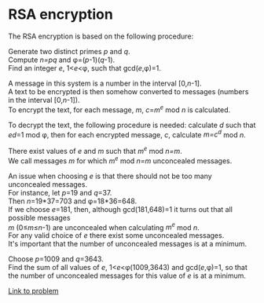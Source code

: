 # RSA encryption

<p>The RSA encryption is based on the following procedure:</p>
<p>Generate two distinct primes <var>p</var> and <var>q</var>.<br />Compute <var>n=pq</var> and φ=(<var>p</var>-1)(<var>q</var>-1).<br />
Find an integer <var>e</var>, 1&lt;<var>e</var>&lt;φ, such that gcd(<var>e</var>,φ)=1.</p>
<p>A message in this system is a number in the interval [0,<var>n</var>-1].<br />
A text to be encrypted is then somehow converted to messages (numbers in the interval [0,<var>n</var>-1]).<br />
To encrypt the text,  for each message, <var>m</var>, <var>c</var>=<var>m</var><sup><var>e</var></sup> mod <var>n</var> is calculated.</p>
<p>To decrypt the text, the following procedure is needed: calculate <var>d</var> such that <var>ed</var>=1 mod φ, then for each encrypted message, <var>c</var>, calculate <var>m=c<sup>d</sup></var> mod <var>n</var>.</p>
<p>There exist values of <var>e</var> and <var>m</var>  such that <var>m<sup>e</sup></var> mod <var>n=m</var>.<br />We call messages <var>m</var> for which <var>m<sup>e</sup></var> mod <var>n=m</var> unconcealed messages.</p>
<p>An issue when choosing <var>e</var> is that there should not be too many unconcealed messages.  <br />For instance, let <var>p</var>=19 and <var>q</var>=37.<br />
Then <var>n</var>=19*37=703 and φ=18*36=648.<br />
If we choose <var>e</var>=181, then, although gcd(181,648)=1 it turns out that all possible messages<br /><var>m</var> (0≤<var>m</var>≤<var>n</var>-1) are unconcealed when calculating <var>m<sup>e</sup></var> mod <var>n</var>.<br />
For any valid choice of <var>e</var> there exist some unconcealed messages.<br />
It's important that the number of unconcealed messages is at a minimum.</p>
<p>Choose <var>p</var>=1009 and <var>q</var>=3643.<br />
Find the sum of all values of <var>e</var>, 1&lt;<var>e</var>&lt;φ(1009,3643) and gcd(<var>e</var>,φ)=1, so that the number of unconcealed messages for this value of <var>e</var> is at a minimum.</p>

[Link to problem](https://projecteuler.net/problem=182)

